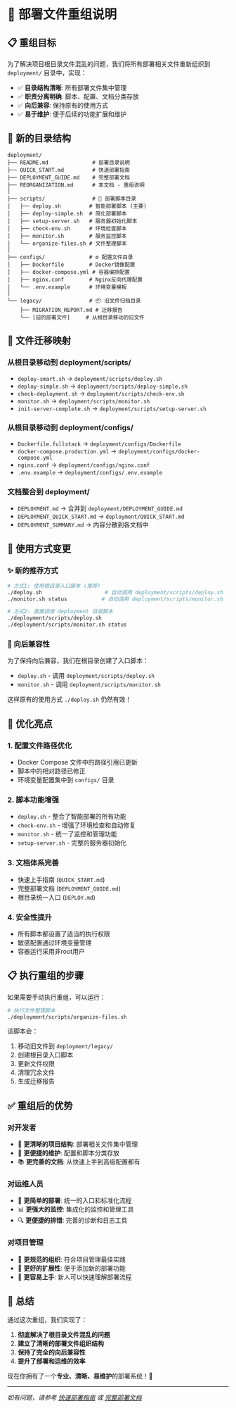 # 🔄 部署文件重组说明

## 📋 重组目标

为了解决项目根目录文件混乱的问题，我们将所有部署相关文件重新组织到 `deployment/` 目录中，实现：

- ✅ **目录结构清晰**: 所有部署文件集中管理
- ✅ **职责分离明确**: 脚本、配置、文档分类存放
- ✅ **向后兼容**: 保持原有的使用方式
- ✅ **易于维护**: 便于后续的功能扩展和维护

## 📁 新的目录结构

```
deployment/
├── README.md              # 部署目录说明
├── QUICK_START.md         # 快速部署指南  
├── DEPLOYMENT_GUIDE.md    # 完整部署文档
├── REORGANIZATION.md      # 本文档 - 重组说明
│
├── scripts/               # 🔧 部署脚本目录
│   ├── deploy.sh         # 智能部署脚本 (主要)
│   ├── deploy-simple.sh  # 简化部署脚本  
│   ├── setup-server.sh   # 服务器初始化脚本
│   ├── check-env.sh      # 环境检查脚本
│   ├── monitor.sh        # 服务监控脚本
│   └── organize-files.sh # 文件整理脚本
│
├── configs/              # ⚙️ 配置文件目录  
│   ├── Dockerfile        # Docker镜像配置
│   ├── docker-compose.yml # 容器编排配置
│   ├── nginx.conf        # Nginx反向代理配置
│   └── .env.example      # 环境变量模板
│
└── legacy/               # 📦 旧文件归档目录
    ├── MIGRATION_REPORT.md # 迁移报告
    └── [旧的部署文件]     # 从根目录移动的旧文件
```

## 🔄 文件迁移映射

### 从根目录移动到 deployment/scripts/
- `deploy-smart.sh` → `deployment/scripts/deploy.sh`
- `deploy-simple.sh` → `deployment/scripts/deploy-simple.sh`  
- `check-deployment.sh` → `deployment/scripts/check-env.sh`
- `monitor.sh` → `deployment/scripts/monitor.sh`
- `init-server-complete.sh` → `deployment/scripts/setup-server.sh`

### 从根目录移动到 deployment/configs/
- `Dockerfile.fullstack` → `deployment/configs/Dockerfile`
- `docker-compose.production.yml` → `deployment/configs/docker-compose.yml`
- `nginx.conf` → `deployment/configs/nginx.conf`
- `.env.example` → `deployment/configs/.env.example`

### 文档整合到 deployment/
- `DEPLOYMENT.md` → 合并到 `deployment/DEPLOYMENT_GUIDE.md`
- `DEPLOYMENT_QUICK_START.md` → `deployment/QUICK_START.md`
- `DEPLOYMENT_SUMMARY.md` → 内容分散到各文档中

## 🚀 使用方式变更

### ✨ 新的推荐方式

```bash
# 方式1: 使用根目录入口脚本 (推荐)
./deploy.sh                    # 自动调用 deployment/scripts/deploy.sh
./monitor.sh status           # 自动调用 deployment/scripts/monitor.sh

# 方式2: 直接调用 deployment 目录脚本
./deployment/scripts/deploy.sh
./deployment/scripts/monitor.sh status
```

### 🔄 向后兼容性

为了保持向后兼容，我们在根目录创建了入口脚本：

- `deploy.sh` - 调用 `deployment/scripts/deploy.sh`
- `monitor.sh` - 调用 `deployment/scripts/monitor.sh`

这样原有的使用方式 `./deploy.sh` 仍然有效！

## 🎯 优化亮点

### 1. 配置文件路径优化
- Docker Compose 文件中的路径引用已更新
- 脚本中的相对路径已修正
- 环境变量配置集中到 `configs/` 目录

### 2. 脚本功能增强  
- `deploy.sh` - 整合了智能部署的所有功能
- `check-env.sh` - 增强了环境检查和自动修复
- `monitor.sh` - 统一了监控和管理功能
- `setup-server.sh` - 完整的服务器初始化

### 3. 文档体系完善
- 快速上手指南 (`QUICK_START.md`)
- 完整部署文档 (`DEPLOYMENT_GUIDE.md`)  
- 根目录统一入口 (`DEPLOY.md`)

### 4. 安全性提升
- 所有脚本都设置了适当的执行权限
- 敏感配置通过环境变量管理
- 容器运行采用非root用户

## 📋 执行重组的步骤

如果需要手动执行重组，可以运行：

```bash
# 执行文件整理脚本
./deployment/scripts/organize-files.sh
```

该脚本会：
1. 移动旧文件到 `deployment/legacy/`
2. 创建根目录入口脚本
3. 更新文件权限
4. 清理冗余文件
5. 生成迁移报告

## ✅ 重组后的优势

### 对开发者
- 🎯 **更清晰的项目结构**: 部署相关文件集中管理
- 🔧 **更便捷的维护**: 配置和脚本分类存放
- 📚 **更完善的文档**: 从快速上手到高级配置都有

### 对运维人员  
- 🚀 **更简单的部署**: 统一的入口和标准化流程
- 📊 **更强大的监控**: 集成化的监控和管理工具
- 🔍 **更便捷的排错**: 完善的诊断和日志工具

### 对项目管理
- 📁 **更规范的组织**: 符合项目管理最佳实践
- 🔄 **更好的扩展性**: 便于添加新的部署功能
- 📖 **更容易上手**: 新人可以快速理解部署流程

## 🎉 总结

通过这次重组，我们实现了：

1. **彻底解决了根目录文件混乱的问题**
2. **建立了清晰的部署文件组织结构**  
3. **保持了完全的向后兼容性**
4. **提升了部署和运维的效率**

现在你拥有了一个**专业、清晰、易维护**的部署系统！🎯

---

*如有问题，请参考 [快速部署指南](QUICK_START.md) 或 [完整部署文档](DEPLOYMENT_GUIDE.md)*
